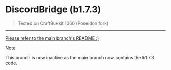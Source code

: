 # DiscordBridge (b1.7.3)

> Tested on CraftBukkit 1060 (Poseidon fork)
---

[Please refer to the main branch's README :)](https://github.com/Lukiiy/DiscordBridge/blob/main/README.md)

> [!NOTE]  
> This branch is now inactive as the main branch now contains the b1.7.3 code.
